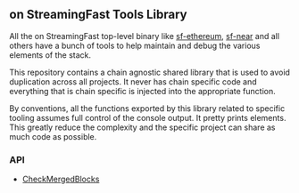 ## _<Chain>_ on StreamingFast Tools Library

All the _<Chain>_ on StreamingFast top-level binary like [sf-ethereum](https://github.com/streamingfast/sf-ethereum), [sf-near](https://github.com/streamingfast/sf-near) and all others have a bunch of tools to help maintain and debug the various elements of the stack.

This repository contains a chain agnostic shared library that is used to avoid duplication across all projects. It never has chain specific code and everything that is chain specific is injected into the appropriate function.

By conventions, all the functions exported by this library related to specific tooling assumes full control of the console output. It pretty prints elements. This greatly reduce the complexity and the specific project can share as much code as possible.

### API

- [CheckMergedBlocks](./check_blocks.go)
